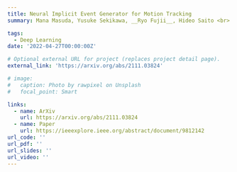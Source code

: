 ```yaml
---
title: Neural Implicit Event Generator for Motion Tracking
summary: Mana Masuda, Yusuke Sekikawa, __Ryo Fujii__, Hideo Saito <br> ICRA 2022

tags:
  - Deep Learning
date: '2022-04-27T00:00:00Z'

# Optional external URL for project (replaces project detail page).
external_link: 'https://arxiv.org/abs/2111.03824'

# image:
#   caption: Photo by rawpixel on Unsplash
#   focal_point: Smart

links:
  - name: ArXiv
    url: https://arxiv.org/abs/2111.03824
  - name: Paper
    url: https://ieeexplore.ieee.org/abstract/document/9812142
url_code: ''
url_pdf: ''
url_slides: ''
url_video: ''
---
```


